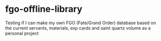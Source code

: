 # fgo-offline-library
Testing if I can make my own FGO (Fate/Grand Order) database based on the current servants, materials, exp cards and saint quartz volume as a personal project

